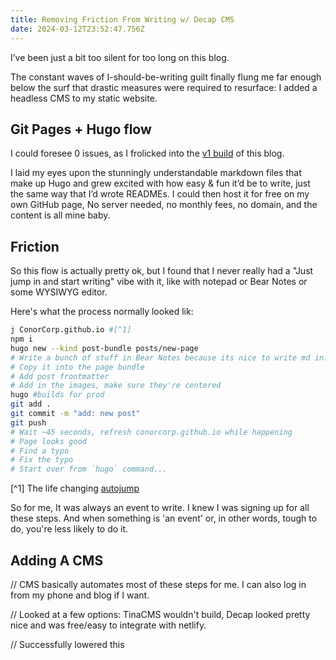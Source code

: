 ```yaml
---
title: Removing Friction From Writing w/ Decap CMS
date: 2024-03-12T23:52:47.756Z
---
```

I’ve been just a bit too silent for too long on this blog.

The constant waves of I-should-be-writing guilt finally flung me far enough below the surf that drastic measures were required to resurface: I added a headless CMS to my static website.

## Git Pages + Hugo flow

I could foresee 0 issues, as I frolicked into the [v1 build](https://c0n0.com/posts/website-in-10-minutes-for-programmers/) of this blog.

I laid my eyes upon the stunningly understandable markdown files that make up Hugo and grew excited with how easy & fun it’d be to write, just the same way that I’d wrote READMEs. I could then host it for free on my own GitHub page, No server needed, no monthly fees, no domain, and the content is all mine baby.

## Friction 

So this flow is actually pretty ok, but I found that I never really had a "Just jump in and start writing" vibe with it, like with notepad or Bear Notes or some WYSIWYG editor.

Here's what the process normally looked lik:

```bash
j ConorCorp.github.io #[^1]
npm i
hugo new --kind post-bundle posts/new-page
# Write a bunch of stuff in Bear Notes because its nice to write md in.
# Copy it into the page bundle
# Add post frontmatter
# Add in the images, make sure they're centered
hugo #builds for prod
git add .
git commit -m "add: new post"
git push
# Wait ~45 seconds, refresh conorcorp.github.io while happening
# Page looks good
# Find a typo
# Fix the typo
# Start over from `hugo` command...
```

[^1] The life changing [autojump](https://github.com/wting/autojump)

So for me, It was always an event to write. I knew I was signing up for all these steps. And when something is 'an event' or, in other words, tough to do, you're less likely to do it.

## Adding A CMS

// CMS basically automates most of these steps for me. I can also log in from my phone and blog if I want.

// Looked at a few options: TinaCMS wouldn't build, Decap looked pretty nice and was free/easy to integrate with netlify.

// Successfully lowered this
